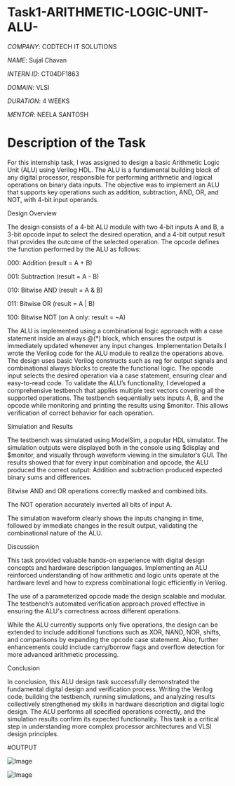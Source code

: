 # Task1-ARITHMETIC-LOGIC-UNIT-ALU-


*COMPANY*: CODTECH IT SOLUTIONS 

*NAME*: Sujal Chavan

*INTERN ID*: CT04DF1863

*DOMAIN*: VLSI

*DURATION*: 4 WEEKS

*MENTOR*: NEELA SANTOSH

# Description of the Task

For this internship task, I was assigned to design a basic Arithmetic Logic Unit (ALU) using Verilog HDL. The ALU is a fundamental building block of any digital processor, responsible for performing arithmetic and logical operations on binary data inputs. The objective was to implement an ALU that supports key operations such as addition, subtraction, AND, OR, and NOT, with 4-bit input operands.

Design Overview

The design consists of a 4-bit ALU module with two 4-bit inputs A and B, a 3-bit opcode input to select the desired operation, and a 4-bit output result that provides the outcome of the selected operation. The opcode defines the function performed by the ALU as follows:

000: Addition (result = A + B)

001: Subtraction (result = A - B)

010: Bitwise AND (result = A & B)

011: Bitwise OR (result = A | B)

100: Bitwise NOT (on A only: result = ~A)

The ALU is implemented using a combinational logic approach with a case statement inside an always @(*) block, which ensures the output is immediately updated whenever any input changes.
Implementation Details
I wrote the Verilog code for the ALU module to realize the operations above. The design uses basic Verilog constructs such as reg for output signals and combinational always blocks to create the functional logic. The opcode input selects the desired operation via a case statement, ensuring clear and easy-to-read code.
To validate the ALU’s functionality, I developed a comprehensive testbench that applies multiple test vectors covering all the supported operations. The testbench sequentially sets inputs A, B, and the opcode while monitoring and printing the results using $monitor. This allows verification of correct behavior for each operation.

Simulation and Results

The testbench was simulated using ModelSim, a popular HDL simulator. The simulation outputs were displayed both in the console using $display and $monitor, and visually through waveform viewing in the simulator’s GUI.
The results showed that for every input combination and opcode, the ALU produced the correct output:
Addition and subtraction produced expected binary sums and differences.

Bitwise AND and OR operations correctly masked and combined bits.

The NOT operation accurately inverted all bits of input A.

The simulation waveform clearly shows the inputs changing in time, followed by immediate changes in the result output, validating the combinational nature of the ALU.

Discussion

This task provided valuable hands-on experience with digital design concepts and hardware description languages. Implementing an ALU reinforced understanding of how arithmetic and logic units operate at the hardware level and how to express combinational logic efficiently in Verilog.

The use of a parameterized opcode made the design scalable and modular. The testbench’s automated verification approach proved effective in ensuring the ALU's correctness across different operations.

While the ALU currently supports only five operations, the design can be extended to include additional functions such as XOR, NAND, NOR, shifts, and comparisons by expanding the opcode case statement. Also, further enhancements could include carry/borrow flags and overflow detection for more advanced arithmetic processing.

Conclusion

In conclusion, this ALU design task successfully demonstrated the fundamental digital design and verification process. Writing the Verilog code, building the testbench, running simulations, and analyzing results collectively strengthened my skills in hardware description and digital logic design. The ALU performs all specified operations correctly, and the simulation results confirm its expected functionality. This task is a critical step in understanding more complex processor architectures and VLSI design principles.

#OUTPUT

![Image](https://github.com/user-attachments/assets/5fa044e4-561d-4b05-86d9-82a9c9792fe0)


![Image](https://github.com/user-attachments/assets/205e4d59-1d4a-43ae-97bb-2aa70261ac52)
